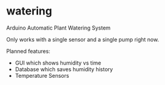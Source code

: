 # watering
Arduino Automatic Plant Watering System

Only works with a single sensor and a single pump right now.

Planned features: 

- GUI which shows humidity vs time
- Database which saves humidity history
- Temperature Sensors
